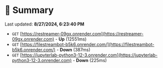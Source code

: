 # 📖 Summary
Last updated: **8/27/2024, 6:23:40 PM**

- `GET` [https://restreamer-09gx.onrender.com](https://restreamer-09gx.onrender.com) - **Up** (12551ms)
- `GET` [https://filestreambot-b5k6.onrender.com/](https://filestreambot-b5k6.onrender.com/) - **Down** (387ms)
- `GET` [https://jupyterlab-python3-12-3.onrender.com](https://jupyterlab-python3-12-3.onrender.com) - **Down** (225ms)
